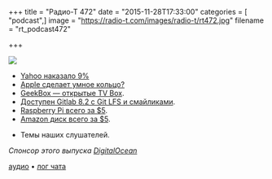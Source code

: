 +++
title = "Радио-Т 472"
date = "2015-11-28T17:33:00"
categories = [ "podcast",]
image = "https://radio-t.com/images/radio-t/rt472.jpg"
filename = "rt_podcast472"

+++

![](https://radio-t.com/images/radio-t/rt472.jpg)

* [Yahoo наказало 9%](http://mashable.com/2015/11/21/yahoo-email-ad-blockers/)
* [Apple сделает умное кольцо?](http://www.peacefulcentury.net/apple-will-soon-be-releasing-a-smart-ring-this-is-how-it-will-look-like-and-function/)
* [GeekBox — открытые TV Box](http://www.open-electronics.org/geekbox-the-first-open-source-tv-box/).
* [Доступен Gitlab 8.2 с Git LFS и смайликами](http://www.opennet.ru/opennews/art.shtml?num=43385).
* [Raspberry Pi всего за $5](http://gizmodo.com/theres-a-new-raspberry-pi-that-only-costs-5-1744773562).
* [Amazon диск всего за $5](http://www.theverge.com/2015/11/26/9805438/amazon-one-year-unlimited-storage-five-dollars).
- Темы наших слушателей.

_Спонсор этого выпуска [DigitalOcean](https://www.digitalocean.com)_

[аудио](https://cdn.radio-t.com/rt_podcast472.mp3) • [лог чата](http://chat.radio-t.com/logs/radio-t-472.html)
<audio src="https://cdn.radio-t.com/rt_podcast472.mp3" preload="none"></audio>
